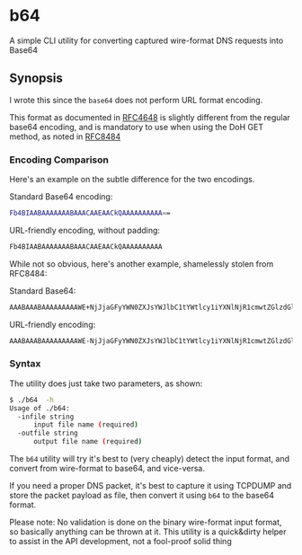 # b64

A simple CLI utility for converting captured wire-format DNS requests into Base64

## Synopsis

I wrote this since the `base64` does not perform URL format encoding.

This format as documented in [RFC4648](https://tools.ietf.org/html/rfc4648#section-5)
is slightly different from the regular base64 encoding, and is mandatory
to use when using the DoH GET method, as noted in [RFC8484](https://tools.ietf.org/html/rfc8484#section-4.1.1.)

### Encoding Comparison

Here's an example on the subtle difference for the two encodings.

Standard Base64 encoding:

```bash
Fb4BIAABAAAAAAABAAACAAEAACkQAAAAAAAAAA==
```

URL-friendly encoding, without padding:

```bash
Fb4BIAABAAAAAAABAAACAAEAACkQAAAAAAAAAA
```

While not so obvious, here's another example, shamelessly stolen from RFC8484:

Standard Base64:

```bash
AAABAAABAAAAAAAAAWE+NjJjaGFyYWN0ZXJsYWJlbC1tYWtlcy1iYXNlNjR1cmwtZGlzdGluY3QtZnJvbS1zdGFuZGFyZC1iYXNlNjQHZXhhbXBsZQNjb20AAAEA
```

URL-friendly encoding:

```bash
AAABAAABAAAAAAAAAWE-NjJjaGFyYWN0ZXJsYWJlbC1tYWtlcy1iYXNlNjR1cmwtZGlzdGluY3QtZnJvbS1zdGFuZGFyZC1iYXNlNjQHZXhhbXBsZQNjb20AAAEA
```

### Syntax

The utility does just take two parameters, as shown:

```bash
$ ./b64  -h
Usage of ./b64:
  -infile string
      input file name (required)
  -outfile string
      output file name (required)
```

The `b64` utility will try it's best to (very cheaply) detect the input format, and convert
from wire-format to base64, and vice-versa.

If you need a proper DNS packet, it's best to capture it using TCPDUMP and store the packet payload as file,
then convert it using `b64` to the base64 format.

Please note:
No validation is done on the binary wire-format input format, so basically anything can be thrown at it.
This utility is a quick&dirty helper to assist in the API development, not a fool-proof solid thing
